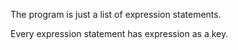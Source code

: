The program is just a list of expression statements.

Every expression statement has expression as a key.